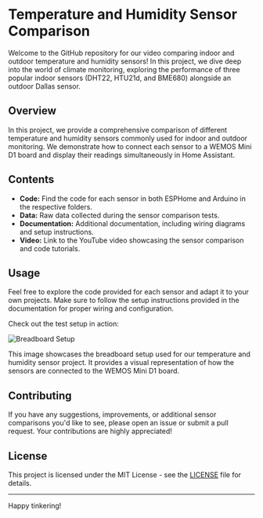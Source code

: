 <!DOCTYPE html>
<html lang="en">
<head>
  <meta charset="UTF-8">
  <meta name="viewport" content="width=device-width, initial-scale=1.0">
</head>
<body>
  <h1>Temperature and Humidity Sensor Comparison</h1>
  
  <p>Welcome to the GitHub repository for our video comparing indoor and outdoor temperature and humidity sensors! In this project, we dive deep into the world of climate monitoring, exploring the performance of three popular indoor sensors (DHT22, HTU21d, and BME680) alongside an outdoor Dallas sensor.</p>
  
  <h2>Overview</h2>
  
  <p>In this project, we provide a comprehensive comparison of different temperature and humidity sensors commonly used for indoor and outdoor monitoring. We demonstrate how to connect each sensor to a WEMOS Mini D1 board and display their readings simultaneously in Home Assistant.</p>
  
  <h2>Contents</h2>
  
  <ul>
    <li><strong>Code:</strong> Find the code for each sensor in both ESPHome and Arduino in the respective folders.</li>
    <li><strong>Data:</strong> Raw data collected during the sensor comparison tests.</li>
    <li><strong>Documentation:</strong> Additional documentation, including wiring diagrams and setup instructions.</li>
    <li><strong>Video:</strong> Link to the YouTube video showcasing the sensor comparison and code tutorials.</li>
  </ul>
  
  <h2>Usage</h2>
  
  <p>Feel free to explore the code provided for each sensor and adapt it to your own projects. Make sure to follow the setup instructions provided in the documentation for proper wiring and configuration.</p>

  
  <p>Check out the test setup in action:</p>
  
  <img src="https://github.com/DIY-Sensors/03-Temperature-Sensors-ESPHome-and-Arduino/assets/155093397/9d4de949-3f21-4f3d-bd19-9403a15f8ff7" alt="Breadboard Setup">
  
  <p>This image showcases the breadboard setup used for our temperature and humidity sensor project. It provides a visual representation of how the sensors are connected to the WEMOS Mini D1 board.</p>
  


  
  <h2>Contributing</h2>
  
  <p>If you have any suggestions, improvements, or additional sensor comparisons you'd like to see, please open an issue or submit a pull request. Your contributions are highly appreciated!</p>

  
  <h2>License</h2>
  
  <p>This project is licensed under the MIT License - see the <a href="LICENSE">LICENSE</a> file for details.</p>
  
  <hr>
  
  <p>Happy tinkering!</p>
  
</body>
</html>



